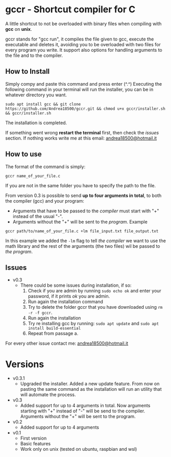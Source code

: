 # gccr - Shortcut compiler for C
A little shortcut to not be overloaded with binary files when compiling with **gcc** on **unix**.

gccr stands for "gcc run", it compiles the file given to gcc, execute the executable and deletes it, avoiding you to be overloaded with two files for every program you write.
It support also options for handling arguments to the file and to the compiler.

## How to Install
Simply compy and paste this command and press enter (^.^)
Executing the following command in your terminal will run the installer, you can be in whatever directory you want.
```
sudo apt install gcc && git clone https://github.com/Andrea18500/gccr.git && chmod u+x gccr/installer.sh && gccr/installer.sh
```
The installation is completed.

If something went wrong **restart the terminal** first, then check the *issues* section. If nothing works write me at this email: andrea18500@hotmail.it

## How to use
The format of the command is simply:
```
gccr name_of_your_file.c
```
If you are not in the same folder you have to specify the path to the file.

From version 0.3 is possible to send **up to four arguments in total**, to both the compiler (gcc) and your program:
- Arguments that have to be passed to the *compiler* must start with "+" instead of the usual "-".
- Arguments without the "+" will be sent to the *program*.
Example
```
gccr path/to/name_of_your_file.c +lm file_input.txt file_output.txt
```
In this example we added the ```-lm``` flag to tell *the compiler* we want to use the math library and the rest of the arguments (the two files) wil be passed to *the program*.

## Issues
- v0.3
  - There could be some issues during installation, if so:
    1. Check if you are admin by running ```sudo echo ok``` and enter your password, if it prints *ok* you are admin.
    2. Run again the installation command
    3. Try to delete the folder gccr that you have downloaded using ```rm -r -f gccr```.
    4. Run again the installation
    5. Try re installing gcc by running: ```sudo apt update``` and ```sudo apt install build-essential```
    6. Repeat from passage a.

For every other issue contact me: andrea18500@hotmail.it

# Versions
- v0.3.1
  - Upgraded the installer. Added a new update feature. From now on pasting the same command as the installation will run an utility that will automate the process.
- v0.3
  - Added support for up to 4 arguments in total. Now arguments starting with "+" instead of "-" will be send to the compiler. Arguments without the "+" will be sent to the program.
- v0.2
  - Added support for up to 4 arguments
- v0.1
  - First version
  - Basic features
  - Work only on unix (tested on ubuntu, raspbian and wsl)
